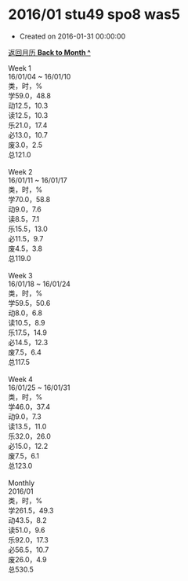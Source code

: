 # 2016/01 stu49 spo8 was5

- Created on 2016-01-31 00:00:00

[返回月历 **Back to Month ^**](/lifelogs/2016/01/index.md)
<br/><div>Week 1</div><div>16/01/04 ~ 16/01/10</div><div>类，时，%</div><div>学59.0，48.8</div><div>动12.5，10.3</div><div>读12.5，10.3</div><div>乐21.0，17.4</div><div>必13.0，10.7</div><div>废3.0，2.5</div><div>总121.0</div><div><br/></div><div>Week 2</div><div>16/01/11 ~ 16/01/17</div><div>类，时，%</div><div>学70.0，58.8</div><div>动9.0，7.6</div><div>读8.5，7.1</div><div>乐15.5，13.0</div><div>必11.5，9.7</div><div>废4.5，3.8</div><div>总119.0</div><div><br/></div><div>Week 3</div><div>16/01/18 ~ 16/01/24</div><div>类，时，%</div><div>学59.5，50.6</div><div>动8.0，6.8</div><div>读10.5，8.9</div><div>乐17.5，14.9</div><div>必14.5，12.3</div><div>废7.5，6.4</div><div>总117.5</div><div><br/></div><div>Week 4</div><div>16/01/25 ~ 16/01/31</div><div>类，时，%</div><div>学46.0，37.4</div><div>动9.0，7.3</div><div>读13.5，11.0</div><div>乐32.0，26.0</div><div>必15.0，12.2</div><div>废7.5，6.1</div><div>总123.0</div><div><br/></div><div>Monthly</div><div>2016/01</div><div>类，时，%</div><div>学261.5，49.3</div><div>动43.5，8.2</div><div>读51.0，9.6</div><div>乐92.0，17.3</div><div>必56.5，10.7</div><div>废26.0，4.9</div><div>总530.5</div>
